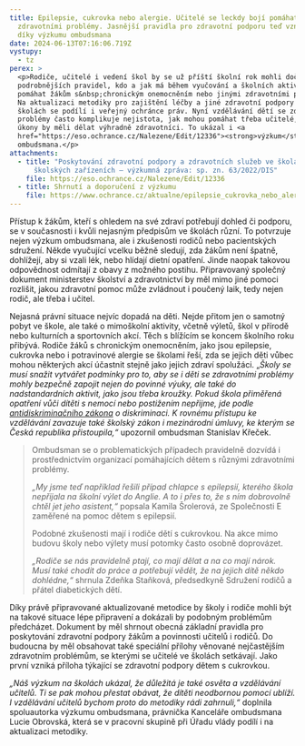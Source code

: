 ```yaml
---
title: Epilepsie, cukrovka nebo alergie. Učitelé se leckdy bojí pomáhat žákům se
  zdravotními problémy. Jasnější pravidla pro zdravotní podporu teď vznikají i
  díky výzkumu ombudsmana
date: 2024-06-13T07:16:06.719Z
vystupy:
  - tz
perex: >
  <p>Rodiče, učitelé i vedení škol by se už příští školní rok mohli dočkat
  podrobnějších pravidel, kdo a jak má během vyučování a školních aktivit
  pomáhat žákům s&nbsp;chronickým onemocněním nebo jinými zdravotními problémy.
  Na aktualizaci metodiky pro zajištění léčby a jiné zdravotní podpory dětí ve
  školách se podílí i veřejný ochránce práv. Nyní vzdělávání dětí se zdravotními
  problémy často komplikuje nejistota, jak mohou pomáhat třeba učitelé, a které
  úkony by měli dělat výhradně zdravotníci. To ukázal i <a
  href="https://eso.ochrance.cz/Nalezene/Edit/12336"><strong>výzkum</strong></a>
  ombudsmana.</p>
attachments:
  - title: "Poskytování zdravotní podpory a zdravotních služeb ve školách a
      školských zařízeních – výzkumná zpráva: sp. zn. 63/2022/DIS"
    file: https://eso.ochrance.cz/Nalezene/Edit/12336
  - title: Shrnutí a doporučení z výzkumu
    file: https://www.ochrance.cz/aktualne/epilepsie_cukrovka_nebo_alergie-_ucitele_se_leckdy_boji_pomahat_zakum_se_zdravotnimi_problemy-_jasnejsi_pravidla_pro_zdravotni_podporu_ted_vznikaji_i_diky_vyzkumu_ombudsmana/63-2022-dis_shrnuti_a_doporuceni.pdf
---
```

<p>Přístup k&nbsp;žákům, kteří s ohledem na své zdraví potřebují dohled či podporu, se v&nbsp;současnosti i kvůli nejasným předpisům ve školách různí. To potvrzuje nejen výzkum ombudsmana, ale i zkušenosti rodičů nebo pacientských sdružení. Někde vyučující vcelku běžně sledují, zda žákům není špatně, dohlížejí, aby si vzali lék, nebo hlídají dietní opatření. Jinde naopak takovou odpovědnost odmítají z&nbsp;obavy z&nbsp;možného postihu. Připravovaný společný dokument ministerstev školství a zdravotnictví by měl mimo jiné pomoci rozlišit, jakou zdravotní pomoc může zvládnout i poučený laik, tedy nejen rodič, ale třeba i učitel.</p>

<p>Nejasná právní situace nejvíc dopadá na děti. Nejde přitom jen o samotný pobyt ve škole, ale také o mimoškolní aktivity, včetně výletů, škol v přírodě nebo kulturních a sportovních akcí. Těch s&nbsp;blížícím se koncem školního roku přibývá. Rodiče žáků s&nbsp;chronickým onemocněním, jako jsou epilepsie, cukrovka nebo i potravinové alergie se školami řeší, zda se jejich děti vůbec mohou některých akcí účastnit stejně jako jejich zdraví spolužáci. &bdquo;<em>Školy se musí snažit vytvářet podmínky pro to, aby se i děti se zdravotními problémy mohly bezpečně zapojit nejen do povinné výuky, ale také do nadstandardních aktivit, jako jsou třeba kroužky. </em><em>Pokud škola přiměřená opatření vůči dítěti s&nbsp;nemocí nebo&nbsp;postižením nepřijme, jde podle </em><a href="https://www.zakonyprolidi.cz/cs/2009-198#p3"><em>antidiskriminačního zákona</em></a><em> o&nbsp;diskriminaci. K rovnému přístupu ke vzdělávání zavazuje také školský zákon i mezinárodní úmluvy, ke kterým se Česká republika přistoupila,&ldquo; </em>upozornil ombudsman Stanislav Křeček.</p>

<blockquote>
<p>Ombudsman se o problematických případech pravidelně dozvídá i prostřednictvím organizací pomáhajících dětem s&nbsp;různými zdravotními problémy.</p>

<p><em>&bdquo;My jsme teď například řešili případ chlapce s&nbsp;epilepsií, kterého škola nepřijala na školní výlet do Anglie. A to i přes to, že s&nbsp;ním dobrovolně chtěl jet jeho asistent,&ldquo;</em> popsala Kamila Šrolerová, ze Společnosti E zaměřené na pomoc dětem&nbsp;s epilepsií.&nbsp;</p>

<p>Podobné zkušenosti mají i rodiče dětí s&nbsp;cukrovkou. Na akce mimo budovu školy nebo výlety musí potomky často osobně doprovázet.</p>

<p><em>&bdquo;Rodiče se nás pravidelně ptají, co mají dělat a na co mají nárok. Musí také chodit do práce a potřebují vědět, že na jejich dítě někdo dohlédne,&ldquo;</em> shrnula Zdeňka Staňková, předsedkyně Sdružení rodičů a přátel diabetických dětí.</p>
</blockquote>

<p>Díky právě připravované aktualizované metodice by školy i rodiče mohli být na takové situace lépe připravení a dokázali by podobným problémům předcházet. Dokument by měl shrnout obecná základní pravidla pro poskytování zdravotní podpory žákům a povinnosti učitelů i rodičů. Do budoucna by měl obsahovat také speciální přílohy věnované nejčastějším zdravotním problémům, se kterými se učitelé ve školách setkávají. Jako první vzniká příloha týkající se zdravotní podpory dětem s&nbsp;cukrovkou.&nbsp;&nbsp;</p>

<p><em>&bdquo;Náš výzkum na školách ukázal, že důležitá je také osvěta a vzdělávání učitelů. Ti se pak mohou přestat obávat, že dítěti neodbornou pomocí ublíží. I vzdělávání učitelů bychom proto do metodiky rádi zahrnuli,&ldquo;</em> doplnila spoluautorka výzkumu ombudsmana, právnička Kanceláře ombudsmana Lucie Obrovská, která se v&nbsp;pracovní skupině při Úřadu vlády podílí i na aktualizaci metodiky.</p>
